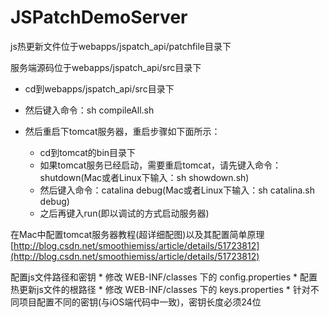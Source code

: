 # JSPatchDemoServer

js热更新文件位于webapps/jspatch_api/patchfile目录下

服务端源码位于webapps/jspatch_api/src目录下

* cd到webapps/jspatch_api/src目录下
* 然后键入命令：sh compileAll.sh
* 然后重启下tomcat服务器，重启步骤如下面所示：

   * cd到tomcat的bin目录下
   * 如果tomcat服务已经启动，需要重启tomcat，请先键入命令：shutdown(Mac或者Linux下输入：sh showdown.sh) 
   * 然后键入命令：catalina debug(Mac或者Linux下输入：sh catalina.sh debug)
   * 之后再键入run(即以调试的方式启动服务器)
   
在Mac中配置tomcat服务器教程(超详细配图)以及其配置简单原理
 [http://blog.csdn.net/smoothiemiss/article/details/51723812](http://blog.csdn.net/smoothiemiss/article/details/51723812)
 
配置js文件路径和密钥
    * 修改 WEB-INF/classes 下的 config.properties
    * 配置热更新js文件的根路径
    * 修改 WEB-INF/classes 下的 keys.properties
    * 针对不同项目配置不同的密钥(与iOS端代码中一致)，密钥长度必须24位

